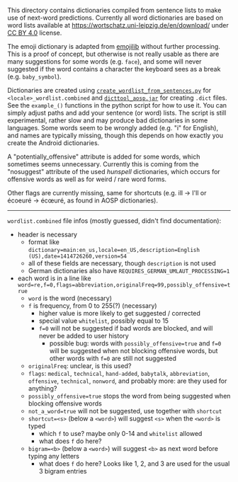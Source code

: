 This directory contains dictionaries compiled from sentence lists to make use of next-word predictions.
Currently all word dictionaries are based on word lists available at https://wortschatz.uni-leipzig.de/en/download/ under [CC BY 4.0](https://creativecommons.org/licenses/by/4.0/) license.

The emoji dictionary is adapted from [emojilib](https://github.com/muan/emojilib/blob/main/dist/emoji-en-US.json) without further processing. This is a proof of concept, but otherwise is not really usable as there are many suggestions for some words (e.g. `face`), and some will never suggested if the word contains a character the keyboard sees as a break (e.g. `baby_symbol`).

Dictionaries are created using [`create_wordlist_from_sentences.py`](create_wordlist_from_sentences.py) for `<locale>_wordlist.combined` and [`dicttool_aosp.jar`](https://github.com/remi0s/aosp-dictionary-tools) for creating `.dict` files. See the `example_()` functions in the python script for how to use it. You can simply adjust paths and add your sentence (or word) lists.
The script is still experimental, rather slow and may produce bad dictionaries in some languages. Some words seem to be wrongly added (e.g. "i" for English), and names are typically missing, though this depends on how exactly you create the Android dictionaries.

A "potentially_offensive" attribute is added for some words, which sometimes seems unnecessary. Currently this is coming from the "nosuggest" attribute of the used _hunspell_ dictionaries, which occurs for offensive words as well as for weird / rare word forms.

Other flags are currently missing, same for shortcuts (e.g. ill -> I'll or écoeuré -> écœuré, as found in AOSP dictionaries).

-----

`wordlist.combined` file infos (mostly guessed, didn't find documentation):
* header is necessary
  * format like `dictionary=main:en_us,locale=en_US,description=English (US),date=1414726260,version=54`
  * all of these fields are necessary, though `description` is not used
  * German dictionaries also have `REQUIRES_GERMAN_UMLAUT_PROCESSING=1`
* each word is in a line like ` word=re,f=0,flags=abbreviation,originalFreq=99,possibly_offensive=true`
  * `word` is the word (necessary)
  * `f` is frequency, from 0 to 255(?) (necessary)
    * higher value is more likely to get suggested / corrected
    * special value `whitelist`, possibly equal to 15
    * `f=0` will not be suggested if bad words are blocked, and will never be added to user history
      * possible bug: words with `possibly_offensive=true` and `f=0` will be suggested when not blocking offensive words, but other words with `f=0` are still not suggested
  * `originalFreq`: unclear, is this used?
  * `flags`: `medical`, `technical`, `hand-added`, `babytalk`, `abbreviation`, `offensive`, `technical`, `nonword`, and probably more: are they used for anything?
  * `possibly_offensive=true` stops the word from being suggested when blocking offensive words
  * `not_a_word=true` will not be suggested, use together with `shortcut`
  * `shortcut=<s>` (below a `<word>`) will suggest `<s>` when the `<word>` is typed
    * which `f` to use? maybe only 0-14 and `whitelist` allowed
    * what does `f` do here?
  * `bigram=<b>` (below a `<word>`) will suggest `<b>` as next word before typing any letters
    * what does `f` do here? Looks like 1, 2, and 3 are used for the usual 3 bigram entries
